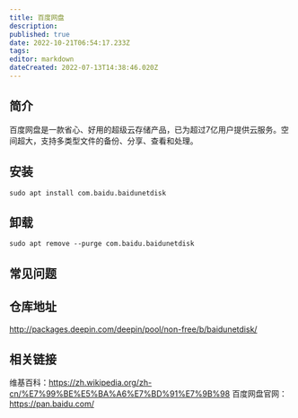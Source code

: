 ```yaml
---
title: 百度网盘
description: 
published: true
date: 2022-10-21T06:54:17.233Z
tags: 
editor: markdown
dateCreated: 2022-07-13T14:38:46.020Z
---
```


## 简介
百度网盘是一款省心、好用的超级云存储产品，已为超过7亿用户提供云服务。空间超大，支持多类型文件的备份、分享、查看和处理。

## 安装
```
sudo apt install com.baidu.baidunetdisk
```

## 卸载
```
sudo apt remove --purge com.baidu.baidunetdisk
```

## 常见问题
## 仓库地址
http://packages.deepin.com/deepin/pool/non-free/b/baidunetdisk/
## 相关链接
维基百科：https://zh.wikipedia.org/zh-cn/%E7%99%BE%E5%BA%A6%E7%BD%91%E7%9B%98
百度网盘官网：https://pan.baidu.com/